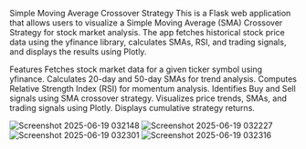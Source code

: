Simple Moving Average Crossover Strategy
This is a Flask web application that allows users to visualize a Simple Moving Average (SMA) Crossover Strategy for stock market analysis. The app fetches historical stock price data using the yfinance library, calculates SMAs, RSI, and trading signals, and displays the results using Plotly.

Features
Fetches stock market data for a given ticker symbol using yfinance.
Calculates 20-day and 50-day SMAs for trend analysis.
Computes Relative Strength Index (RSI) for momentum analysis.
Identifies Buy and Sell signals using SMA crossover strategy.
Visualizes price trends, SMAs, and trading signals using Plotly.
Displays cumulative strategy returns.

![Screenshot 2025-06-19 032148](https://github.com/user-attachments/assets/37908f42-9031-46d7-80b7-8b56a7544667)
![Screenshot 2025-06-19 032227](https://github.com/user-attachments/assets/cc147d86-83fc-43c1-975f-b1ac1debbdbe)
![Screenshot 2025-06-19 032301](https://github.com/user-attachments/assets/3eb728c1-eb1f-48f7-86f3-431982e03605)
![Screenshot 2025-06-19 032316](https://github.com/user-attachments/assets/770b7c60-fe6d-455c-ad82-f78832a338b5)
